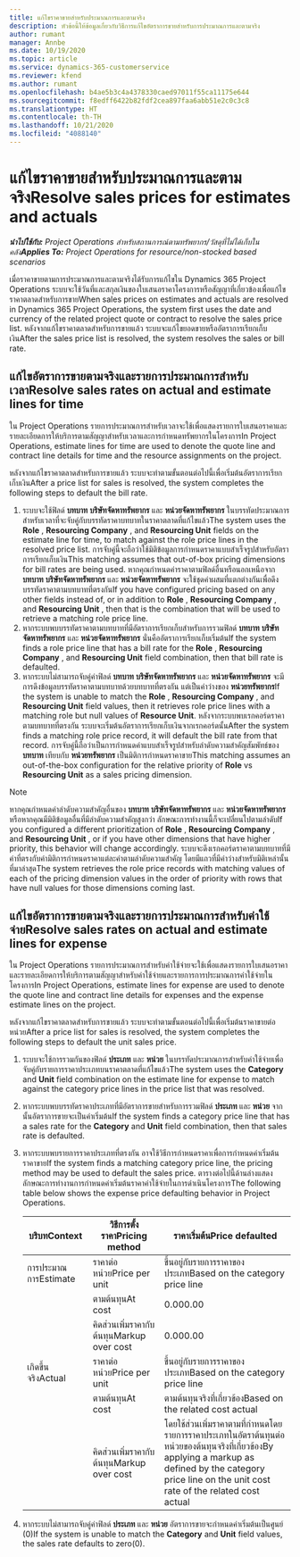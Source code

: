```yaml
---
title: แก้ไขราคาขายสำหรับประมาณการและตามจริง
description: หัวข้อนี้ให้ข้อมูลเกี่ยวกับวิธีการแก้ไขอัตราการขายสำหรับการประมาณการและตามจริง
author: rumant
manager: Annbe
ms.date: 10/19/2020
ms.topic: article
ms.service: dynamics-365-customerservice
ms.reviewer: kfend
ms.author: rumant
ms.openlocfilehash: b4ae5b3c4a4378330caed97011f55ca11175e644
ms.sourcegitcommit: f8edff6422b82fdf2cea897faa6abb51e2c0c3c8
ms.translationtype: HT
ms.contentlocale: th-TH
ms.lasthandoff: 10/21/2020
ms.locfileid: "4088140"
---
```

# <a name="resolve-sales-prices-for-estimates-and-actuals"></a><span data-ttu-id="b8b13-103">แก้ไขราคาขายสำหรับประมาณการและตามจริง</span><span class="sxs-lookup"><span data-stu-id="b8b13-103">Resolve sales prices for estimates and actuals</span></span>

<span data-ttu-id="b8b13-104">_**นำไปใช้กับ:** Project Operations สำหรับสถานการณ์ตามทรัพยากร/วัสดุที่ไม่ได้เก็บในคลัง_</span><span class="sxs-lookup"><span data-stu-id="b8b13-104">_**Applies To:** Project Operations for resource/non-stocked based scenarios_</span></span>

<span data-ttu-id="b8b13-105">เมื่อราคาขายตามการประมาณการและตามจริงได้รับการแก้ไขใน Dynamics 365 Project Operations ระบบจะใช้วันที่และสกุลเงินของใบเสนอราคาโครงการหรือสัญญาที่เกี่ยวข้องเพื่อแก้ไขราคาตลาดสำหรับการขาย</span><span class="sxs-lookup"><span data-stu-id="b8b13-105">When sales prices on estimates and actuals are resolved in Dynamics 365 Project Operations, the system first uses the date and currency of the related project quote or contract to resolve the sales price list.</span></span> <span data-ttu-id="b8b13-106">หลังจากแก้ไขราคาตลาดสำหรับการขายแล้ว ระบบจะแก้ไขยอดขายหรืออัตราการเรียกเก็บเงิน</span><span class="sxs-lookup"><span data-stu-id="b8b13-106">After the sales price list is resolved, the system resolves the sales or bill rate.</span></span>

## <a name="resolve-sales-rates-on-actual-and-estimate-lines-for-time"></a><span data-ttu-id="b8b13-107">แก้ไขอัตราการขายตามจริงและรายการประมาณการสำหรับเวลา</span><span class="sxs-lookup"><span data-stu-id="b8b13-107">Resolve sales rates on actual and estimate lines for time</span></span>

<span data-ttu-id="b8b13-108">ใน Project Operations รายการประมาณการสำหรับเวลาจะใช้เพื่อแสดงรายการใบเสนอราคาและรายละเอียดการให้บริการตามสัญญาสำหรับเวลาและการกำหนดทรัพยากรในโครงการ</span><span class="sxs-lookup"><span data-stu-id="b8b13-108">In Project Operations, estimate lines for time are used to denote the quote line and contract line details for time and the resource assignments on the project.</span></span>

<span data-ttu-id="b8b13-109">หลังจากแก้ไขราคาตลาดสำหรับการขายแล้ว ระบบจะทำตามขั้นตอนต่อไปนี้เพื่อเริ่มต้นอัตราการเรียกเก็บเงิน</span><span class="sxs-lookup"><span data-stu-id="b8b13-109">After a price list for sales is resolved, the system completes the following steps to default the bill rate.</span></span>

1. <span data-ttu-id="b8b13-110">ระบบจะใช้ฟิลด์ **บทบาท** **บริษัทจัดหาทรัพยากร** และ **หน่วยจัดหาทรัพยากร** ในบรรทัดประมาณการสำหรับเวลาที่จะจับคู่กับบรรทัดราคาบทบาทในราคาตลาดที่แก้ไขแล้ว</span><span class="sxs-lookup"><span data-stu-id="b8b13-110">The system uses the **Role** , **Resourcing Company** , and **Resourcing Unit** fields on the estimate line for time, to match against the role price lines in the resolved price list.</span></span> <span data-ttu-id="b8b13-111">การจับคู่นี้จะถือว่าใช้มิติข้อมูลการกำหนดราคาแบบสำเร็จรูปสำหรับอัตราการเรียกเก็บเงิน</span><span class="sxs-lookup"><span data-stu-id="b8b13-111">This matching assumes that out-of-box pricing dimensions for bill rates are being used.</span></span> <span data-ttu-id="b8b13-112">หากคุณกำหนดค่าราคาตามฟิลด์อื่นหรือนอกเหนือจาก **บทบาท** **บริษัทจัดหาทรัพยากร** และ **หน่วยจัดหาทรัพยากร** จะใช้ชุดค่าผสมที่แตกต่างกันเพื่อดึงบรรทัดราคาตามบทบาทที่ตรงกัน</span><span class="sxs-lookup"><span data-stu-id="b8b13-112">If you have configured pricing based on any other fields instead of, or in addition to **Role** , **Resourcing Company** , and **Resourcing Unit** , then that is the combination that will be used to retrieve a matching role price line.</span></span>
2. <span data-ttu-id="b8b13-113">หากระบบพบบรรทัดราคาตามบทบาทที่มีอัตราการเรียกเก็บสำหรับการรวมฟิลด์ **บทบาท** **บริษัทจัดหาทรัพยากร** และ **หน่วยจัดหาทรัพยากร** นั่นคืออัตราการเรียกเก็บเริ่มต้น</span><span class="sxs-lookup"><span data-stu-id="b8b13-113">If the system finds a role price line that has a bill rate for the **Role** , **Resourcing Company** , and **Resourcing Unit** field combination, then that bill rate is defaulted.</span></span>
3. <span data-ttu-id="b8b13-114">หากระบบไม่สามารถจับคู่ค่าฟิลด์ **บทบาท** **บริษัทจัดหาทรัพยากร** และ **หน่วยจัดหาทรัพยากร** จะมีการดึงข้อมูลบรรทัดราคาตามบทบาทด้วยบทบาทที่ตรงกัน แต่เป็นค่าว่างของ **หน่วยทรัพยากร**</span><span class="sxs-lookup"><span data-stu-id="b8b13-114">If the system is unable to match the **Role** , **Resourcing Company** , and **Resourcing Unit** field values, then it retrieves role price lines with a matching role but null values of **Resource Unit**.</span></span> <span data-ttu-id="b8b13-115">หลังจากระบบพบเรกคอร์ดราคาตามบทบาทที่ตรงกัน ระบบจะเริ่มต้นอัตราการเรียกเก็บเงินจากเรกคอร์ดนั้น</span><span class="sxs-lookup"><span data-stu-id="b8b13-115">After the system finds a matching role price record, it will default the bill rate from that record.</span></span> <span data-ttu-id="b8b13-116">การจับคู่นี้ถือว่าเป็นการกำหนดค่าแบบสำเร็จรูปสำหรับลำดับความสำคัญสัมพัทธ์ของ **บทบาท** เทียบกับ **หน่วยทรัพยากร** เป็นมิติการกำหนดราคาขาย</span><span class="sxs-lookup"><span data-stu-id="b8b13-116">This matching assumes an out-of-the-box configuration for the relative priority of **Role** vs **Resourcing Unit** as a sales pricing dimension.</span></span>

> [!NOTE]
> <span data-ttu-id="b8b13-117">หากคุณกำหนดค่าลำดับความสำคัญอื่นของ **บทบาท** **บริษัทจัดหาทรัพยากร** และ **หน่วยจัดหาทรัพยากร** หรือหากคุณมีมิติข้อมูลอื่นที่มีลำดับความสำคัญสูงกว่า ลักษณะการทำงานนี้ก็จะเปลี่ยนไปตามลำดับ</span><span class="sxs-lookup"><span data-stu-id="b8b13-117">If you configured a different prioritization of **Role** , **Resourcing Company** , and **Resourcing Unit** , or if you have other dimensions that have higher priority, this behavior will change accordingly.</span></span> <span data-ttu-id="b8b13-118">ระบบจะดึงเรกคอร์ดราคาตามบทบาทที่มีค่าที่ตรงกับค่ามิติการกำหนดราคาแต่ละค่าตามลำดับความสำคัญ โดยมีแถวที่มีค่าว่างสำหรับมิติเหล่านั้นที่มาล่าสุด</span><span class="sxs-lookup"><span data-stu-id="b8b13-118">The system retrieves the role price records with matching values of each of the pricing dimension values in the order of priority with rows that have null values for those dimensions coming last.</span></span>

## <a name="resolve-sales-rates-on-actual-and-estimate-lines-for-expense"></a><span data-ttu-id="b8b13-119">แก้ไขอัตราการขายตามจริงและรายการประมาณการสำหรับค่าใช้จ่าย</span><span class="sxs-lookup"><span data-stu-id="b8b13-119">Resolve sales rates on actual and estimate lines for expense</span></span>

<span data-ttu-id="b8b13-120">ใน Project Operations รายการประมาณการสำหรับค่าใช้จ่ายจะใช้เพื่อแสดงรายการใบเสนอราคาและรายละเอียดการให้บริการตามสัญญาสำหรับค่าใช้จ่ายและรายการการประมาณการค่าใช้จ่ายในโครงการ</span><span class="sxs-lookup"><span data-stu-id="b8b13-120">In Project Operations, estimate lines for expense are used to denote the quote line and contract line details for expenses and the expense estimate lines on the project.</span></span>

<span data-ttu-id="b8b13-121">หลังจากแก้ไขราคาตลาดสำหรับการขายแล้ว ระบบจะทำตามขั้นตอนต่อไปนี้เพื่อเริ่มต้นราคาขายต่อหน่วย</span><span class="sxs-lookup"><span data-stu-id="b8b13-121">After a price list for sales is resolved, the system completes the following steps to default the unit sales price.</span></span>

1. <span data-ttu-id="b8b13-122">ระบบจะใช้การรวมกันของฟิลด์ **ประเภท** และ **หน่วย** ในบรรทัดประมาณการสำหรับค่าใช้จ่ายเพื่อจับคู่กับรายการราคาประเภทบนราคาตลาดที่แก้ไขแล้ว</span><span class="sxs-lookup"><span data-stu-id="b8b13-122">The system uses the **Category** and **Unit** field combination on the estimate line for expense to match against the category price lines in the price list that was resolved.</span></span>
2. <span data-ttu-id="b8b13-123">หากระบบพบบรรทัดราคาประเภทที่มีอัตราการขายสำหรับการรวมฟิลด์ **ประเภท** และ **หน่วย** จากนั้นอัตราการขายจะเป็นค่าเริ่มต้น</span><span class="sxs-lookup"><span data-stu-id="b8b13-123">If the system finds a category price line that has a sales rate for the **Category** and **Unit** field combination, then that sales rate is defaulted.</span></span>
3. <span data-ttu-id="b8b13-124">หากระบบพบรายการราคาประเภทที่ตรงกัน อาจใช้วิธีการกำหนดราคาเพื่อการกำหนดค่าเริ่มต้นราคาขาย</span><span class="sxs-lookup"><span data-stu-id="b8b13-124">If the system finds a matching category price line, the pricing method may be used to default the sales price.</span></span> <span data-ttu-id="b8b13-125">ตารางต่อไปนี้ด้านล่างแสดงลักษณะการทำงานการกำหนดค่าเริ่มต้นราคาค่าใช้จ่ายในการดำเนินโครงการ</span><span class="sxs-lookup"><span data-stu-id="b8b13-125">The following table below shows the expense price defaulting behavior in Project Operations.</span></span>

    | <span data-ttu-id="b8b13-126">บริบท</span><span class="sxs-lookup"><span data-stu-id="b8b13-126">Context</span></span> | <span data-ttu-id="b8b13-127">วิธีการตั้งราคา</span><span class="sxs-lookup"><span data-stu-id="b8b13-127">Pricing method</span></span> | <span data-ttu-id="b8b13-128">ราคาเริ่มต้น</span><span class="sxs-lookup"><span data-stu-id="b8b13-128">Price defaulted</span></span> |
    | --- | --- | --- |
    | <span data-ttu-id="b8b13-129">การประมาณการ</span><span class="sxs-lookup"><span data-stu-id="b8b13-129">Estimate</span></span> | <span data-ttu-id="b8b13-130">ราคาต่อหน่วย</span><span class="sxs-lookup"><span data-stu-id="b8b13-130">Price per unit</span></span> | <span data-ttu-id="b8b13-131">ขึ้นอยู่กับรายการราคาของประเภท</span><span class="sxs-lookup"><span data-stu-id="b8b13-131">Based on the category price line</span></span> |
    | &nbsp; | <span data-ttu-id="b8b13-132">ตามต้นทุน</span><span class="sxs-lookup"><span data-stu-id="b8b13-132">At cost</span></span> | <span data-ttu-id="b8b13-133">0.00</span><span class="sxs-lookup"><span data-stu-id="b8b13-133">0.00</span></span> |
    | &nbsp; | <span data-ttu-id="b8b13-134">คิดส่วนเพิ่มราคากับต้นทุน</span><span class="sxs-lookup"><span data-stu-id="b8b13-134">Markup over cost</span></span> | <span data-ttu-id="b8b13-135">0.00</span><span class="sxs-lookup"><span data-stu-id="b8b13-135">0.00</span></span> |
    | <span data-ttu-id="b8b13-136">เกิดขึ้นจริง</span><span class="sxs-lookup"><span data-stu-id="b8b13-136">Actual</span></span> | <span data-ttu-id="b8b13-137">ราคาต่อหน่วย</span><span class="sxs-lookup"><span data-stu-id="b8b13-137">Price per unit</span></span> | <span data-ttu-id="b8b13-138">ขึ้นอยู่กับรายการราคาของประเภท</span><span class="sxs-lookup"><span data-stu-id="b8b13-138">Based on the category price line</span></span> |
    | &nbsp; | <span data-ttu-id="b8b13-139">ตามต้นทุน</span><span class="sxs-lookup"><span data-stu-id="b8b13-139">At cost</span></span> | <span data-ttu-id="b8b13-140">ตามต้นทุนจริงที่เกี่ยวข้อง</span><span class="sxs-lookup"><span data-stu-id="b8b13-140">Based on the related cost actual</span></span> |
    | &nbsp; | <span data-ttu-id="b8b13-141">คิดส่วนเพิ่มราคากับต้นทุน</span><span class="sxs-lookup"><span data-stu-id="b8b13-141">Markup over cost</span></span> | <span data-ttu-id="b8b13-142">โดยใช้ส่วนเพิ่มราคาตามที่กำหนดโดยรายการราคาประเภทในอัตราต้นทุนต่อหน่วยของต้นทุนจริงที่เกี่ยวข้อง</span><span class="sxs-lookup"><span data-stu-id="b8b13-142">By applying a markup as defined by the category price line on the unit cost rate of the related cost actual</span></span> |

4. <span data-ttu-id="b8b13-143">หากระบบไม่สามารถจับคู่ค่าฟิลด์ **ประเภท** และ **หน่วย** อัตราการขายจะกำหนดค่าเริ่มต้นเป็นศูนย์ (0)</span><span class="sxs-lookup"><span data-stu-id="b8b13-143">If the system is unable to match the **Category** and **Unit** field values, the sales rate defaults to zero(0).</span></span>

